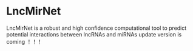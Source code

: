 # LncMirNet
LncMirNet is a robust and high confidence computational tool to predict potential interactions between lncRNAs and miRNAs
update version is coming ！！！
